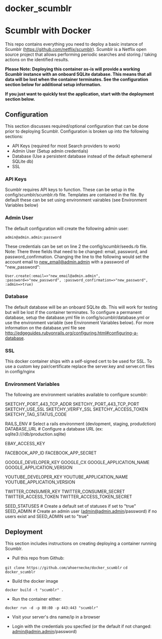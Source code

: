 docker_scumblr
=====================

# Scumblr with Docker

This repo contains everything you need to deploy a basic instance of Scumblr (https://github.com/netflix/scumblr). Scumblr is a Netflix open source project that allows performing periodic searches and storing / taking actions on the identified results. 

**Please Note: Deploying this container as-is will provide a working Scumblr instance with an onboard SQLite database. This means that all data will be lost when the container terminates. See the configuration section below for additional setup information.** 

**If you just want to quickly test the application, start with the deployment section below.**

## Configuration

This section discusses required/optional configuration that can be done prior to deploying Scumblr. Configuration is broken up into the following sections:

* API Keys (required for most Search providers to work)
* Admin User (Setup admin credentials)
* Database (Use a persistent database instead of the default ephemeral SQLite db)
* SSL

### API Keys 

Scumblr requires API keys to function. These can be setup in the config/scumblr/scumblr.rb file. Templates are contained in the file. By default these can be set using environment vairables (see Environment Variables below)

### Admin User

The default configuration will create the following admin user:

``admin@admin.admin:password``
  
These credentials can be set on line 2 the config/scumblr/seeds.rb file. Note: There three fields that need to be changed: email, password, and password_confirmation. Changing the line to the following would set the account email to new_email@admin.admin with a password of "new_password":

``User.create(:email=>"new_email@admin.admin", :password=>"new_password", :password_confirmation=>"new_password", :admin=>true)``

### Database 

The default database will be an onboard SQLite db. This will work for testing but will be lost if the container terminates. To configure a permanent database, setup the database.yml file in config/scumblr/database.yml or use the environment variable (see Environment Variables below). For more information on the database.yml file see http://edgeguides.rubyonrails.org/configuring.html#configuring-a-database.

### SSL

This docker container ships with a self-signed cert to be used for SSL. To use a custom key pair/certificate replace the server.key and server.crt files in config/nginx

### Environment Variables 

The following are environment variables available to configure scumblr:

  SKETCHY_PORT_443_TCP_ADDR
  SKETCHY_PORT_443_TCP_PORT
  SKETCHY_USE_SSL
  SKETCHY_VERIFY_SSL
  SKETCHY_ACCESS_TOKEN
  SKETCHY_TAG_STATUS_CODE
  
  RAILS_ENV # Select a rails environment (devlopment, staging, produdction)
  DATABASE_URL # Configure a database URL (ex: sqlite3:///db/production.sqlite)

  EBAY_ACCESS_KEY
  
  FACEBOOK_APP_ID
  FACEBOOK_APP_SECRET
  
  GOOGLE_DEVELOPER_KEY
  GOOGLE_CX
  GOOGLE_APPLICATION_NAME
  GOOGLE_APPLICATION_VERSION
  
  YOUTUBE_DEVELOPER_KEY
  YOUTUBE_APPLICATION_NAME
  YOUTUBE_APPLICATION_VERSION

  TWITTER_CONSUMER_KEY
  TWITTER_CONSUMER_SECRET
  TWITTER_ACCESS_TOKEN
  TWITTER_ACCESS_TOKEN_SECRET

  SEED_STATUSES # Create a default set of statuses if set to "true"
  SEED_ADMIN # Create an admin user (admin@admin.admin/password) if no users exist and SEED_ADMIN set to "true"

## Deployment

This section includes instructions on creating deploying a container running Scumblr. 

* Pull this repo from Github: 

``git clone https://github.com/ahoernecke/docker_scumblr``
``cd docker_scumblr``

* Build the docker image 

``docker build -t "scumblr" . ``

* Run the container either:

``docker run -d -p 80:80 -p 443:443 "scumblr"`` 

* Visit your server's dns name/ip in a browser

* Login with the credentials you specfied (or the default if not changed: admin@admin.admin/password)

  

  




